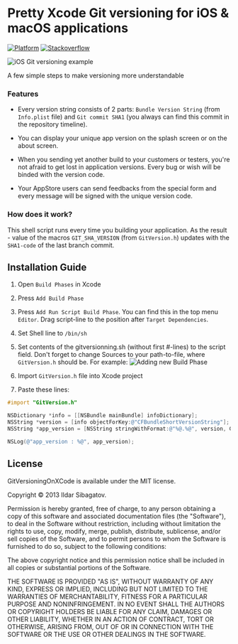 # Pretty Xcode Git versioning for iOS & macOS applications

[![Platform](https://img.shields.io/badge/platform-ios%20%7C%20macos-lightgrey.svg?style=flat)](https://developer.apple.com/ios/human-interface-guidelines/)
[![Stackoverflow](https://img.shields.io/badge/stackoverflow-answer-orange.svg?style=flat)](https://stackoverflow.com/questions/12388553/add-git-commit-sha-to-ios-application/19635629#19635629)

![iOS Git versioning example](https://raw.github.com/siggb/GitVersioningOnXCode/master/screenshot.PNG "iOS Git versioning example")

A few simple steps to make versioning more understandable

### Features

* Every version string consists of 2 parts: `Bundle Version String` (from `Info.plist` file) and `Git commit SHA1` (you always can find this commit in the repository timeline).

* You can display your unique app version on the splash screen or on the about screen.

* When you sending yet another build to your customers or testers, you're not afraid to get lost in application versions. Every bug or wish will be binded with the version code.

* Your AppStore users can send feedbacks from the special form and every message will be signed with the unique version code.

### How does it work?

This shell script runs every time you building your application. As the result - value of the macros `GIT_SHA_VERSION` (from `GitVersion.h`) updates with the `SHA1-code` of the last branch commit.

## Installation Guide

1. Open `Build Phases` in Xcode

2. Press `Add Build Phase`

3. Press `Add Run Script Build Phase`. You can find this in the top menu `Editor`. Drag script-line to the position after `Target Dependencies`.

4. Set Shell line to ```/bin/sh```

5. Set contents of the gitversionning.sh (without first #-lines) to the script field. Don't forget to change Sources to your path-to-file, where `GitVersion.h` should be. For example: ![Adding new Build Phase](https://raw.githubusercontent.com/siggb/GitVersioningOnXCode/master/xcode_screenshot.png "Adding new Build Phase")

6. Import `GitVersion.h` file into Xcode project

7. Paste these lines:

```objective-c
#import "GitVersion.h"

NSDictionary *info = [[NSBundle mainBundle] infoDictionary];
NSString *version = [info objectForKey:@"CFBundleShortVersionString"];
NSString *app_version = [NSString stringWithFormat:@"%@.%@", version, GIT_SHA_VERSION];

NSLog(@"app_version : %@", app_version);
```

## License

GitVersioningOnXCode is available under the MIT license.

Copyright © 2013 Ildar Sibagatov.

Permission is hereby granted, free of charge, to any person obtaining a copy of this software and associated documentation files (the "Software"), to deal in the Software without restriction, including without limitation the rights to use, copy, modify, merge, publish, distribute, sublicense, and/or sell copies of the Software, and to permit persons to whom the Software is furnished to do so, subject to the following conditions:

The above copyright notice and this permission notice shall be included in all copies or substantial portions of the Software.

THE SOFTWARE IS PROVIDED "AS IS", WITHOUT WARRANTY OF ANY KIND, EXPRESS OR IMPLIED, INCLUDING BUT NOT LIMITED TO THE WARRANTIES OF MERCHANTABILITY, FITNESS FOR A PARTICULAR PURPOSE AND NONINFRINGEMENT. IN NO EVENT SHALL THE AUTHORS OR COPYRIGHT HOLDERS BE LIABLE FOR ANY CLAIM, DAMAGES OR OTHER LIABILITY, WHETHER IN AN ACTION OF CONTRACT, TORT OR OTHERWISE, ARISING FROM, OUT OF OR IN CONNECTION WITH THE SOFTWARE OR THE USE OR OTHER DEALINGS IN THE SOFTWARE.

